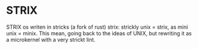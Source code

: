 # STRIX
STRIX os writen in stricks (a fork of rust)
strix: strickly unix = strix, as mini unix = minix.
This mean, going back to the ideas of UNIX, but rewriting it as a microkernel with a very strickt lint.
